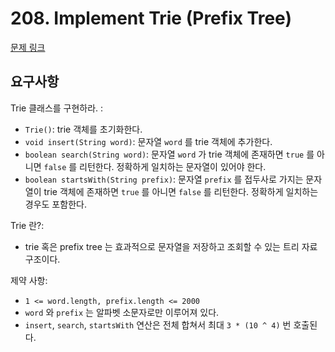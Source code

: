# 208. Implement Trie (Prefix Tree)

[문제 링크](https://leetcode.com/problems/implement-trie-prefix-tree/)

## 요구사항

Trie 클래스를 구현하라. :

- `Trie()`:
  trie 객체를 초기화한다.
- `void insert(String word)`:
  문자열 `word` 를 trie 객체에 추가한다.
- `boolean search(String word)`:
  문자열 `word` 가 trie 객체에 존재하면 `true` 를 아니면 `false` 를 리턴한다.
  정확하게 일치하는 문자열이 있어야 한다.
- `boolean startsWith(String prefix)`:
  문자열 `prefix` 를 접두사로 가지는 문자열이 trie 객체에 존재하면 `true` 를 아니면 `false` 를 리턴한다.
  정확하게 일치하는 경우도 포함한다.

Trie 란?:

- trie 혹은 prefix tree 는 효과적으로 문자열을 저장하고 조회할 수 있는 트리 자료구조이다.

제약 사항:

- `1 <= word.length, prefix.length <= 2000`
- `word` 와 `prefix` 는 알파벳 소문자로만 이루어져 있다.
- `insert`, `search`, `startsWith` 연산은 전체 합쳐서 최대 `3 * (10 ^ 4)` 번 호출된다.
